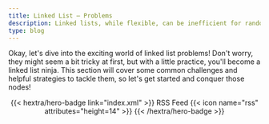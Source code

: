 ```yaml
---
title: Linked List – Problems
description: Linked lists, while flexible, can be inefficient for random access and require careful management to avoid issues like memory leaks and pointer errors.
type: blog
---
```


Okay, let's dive into the exciting world of linked list problems!  Don't worry, they might seem a bit tricky at first, but with a little practice, you'll become a linked list ninja.  This section will cover some common challenges and helpful strategies to tackle them, so let's get started and conquer those nodes!

<div style="text-align: center; margin-top: 1em;">
{{< hextra/hero-badge link="index.xml" >}}
  <span>RSS Feed</span>
  {{< icon name="rss" attributes="height=14" >}}
{{< /hextra/hero-badge >}}
</div>
